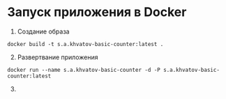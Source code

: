 # Запуск приложения в Docker

1. Создание образа
```
docker build -t s.a.khvatov-basic-counter:latest .
```
2. Развертвание приложения
```
docker run --name s.a.khvatov-basic-counter -d -P s.a.khvatov-basic-counter:latest
```
3. 
